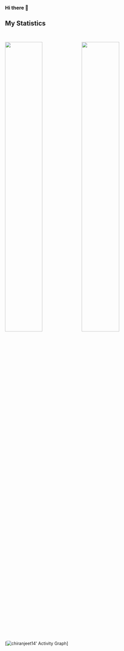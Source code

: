 ### Hi there 👋

## My Statistics
<br/>
<p align="left">
  <img width="49.5%" src="https://github-readme-stats.vercel.app/api?username=chiranjeet14&show_icons=true&theme=vue-dark&count_private=true&show_icons=true&cache_seconds=1800" />
    <img width="49.5%" src="https://github-readme-streak-stats.herokuapp.com/?user=chiranjeet14&theme=vue-dark&count_private=true&show_icons=true&cache_seconds=1800" />
  </a>
</p>
<br>

[![chiranjeet14' Activity Graph](https://activity-graph.herokuapp.com/graph?username=chiranjeet14&custom_title=Chiranjeet%20Baruah's%20Contribution%20Graph&theme=vue-dark&bg_color=282828&count_private=true&cache_seconds=1800&line=d1a01f&point=c58545)]
